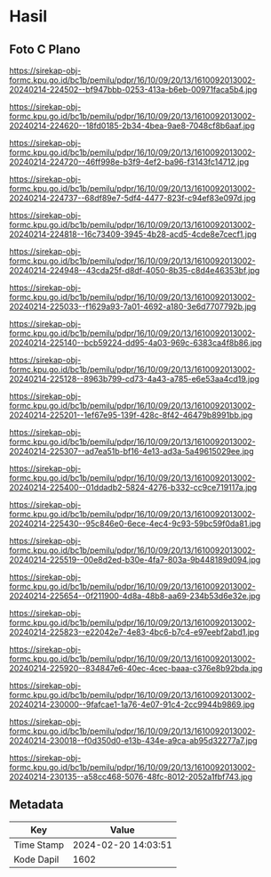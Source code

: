 # Hasil

## Foto C Plano

https://sirekap-obj-formc.kpu.go.id/bc1b/pemilu/pdpr/16/10/09/20/13/1610092013002-20240214-224502--bf947bbb-0253-413a-b6eb-00971faca5b4.jpg

https://sirekap-obj-formc.kpu.go.id/bc1b/pemilu/pdpr/16/10/09/20/13/1610092013002-20240214-224620--18fd0185-2b34-4bea-9ae8-7048cf8b6aaf.jpg

https://sirekap-obj-formc.kpu.go.id/bc1b/pemilu/pdpr/16/10/09/20/13/1610092013002-20240214-224720--46ff998e-b3f9-4ef2-ba96-f3143fc14712.jpg

https://sirekap-obj-formc.kpu.go.id/bc1b/pemilu/pdpr/16/10/09/20/13/1610092013002-20240214-224737--68df89e7-5df4-4477-823f-c94ef83e097d.jpg

https://sirekap-obj-formc.kpu.go.id/bc1b/pemilu/pdpr/16/10/09/20/13/1610092013002-20240214-224818--16c73409-3945-4b28-acd5-4cde8e7cecf1.jpg

https://sirekap-obj-formc.kpu.go.id/bc1b/pemilu/pdpr/16/10/09/20/13/1610092013002-20240214-224948--43cda25f-d8df-4050-8b35-c8d4e46353bf.jpg

https://sirekap-obj-formc.kpu.go.id/bc1b/pemilu/pdpr/16/10/09/20/13/1610092013002-20240214-225033--f1629a93-7a01-4692-a180-3e6d7707792b.jpg

https://sirekap-obj-formc.kpu.go.id/bc1b/pemilu/pdpr/16/10/09/20/13/1610092013002-20240214-225140--bcb59224-dd95-4a03-969c-6383ca4f8b86.jpg

https://sirekap-obj-formc.kpu.go.id/bc1b/pemilu/pdpr/16/10/09/20/13/1610092013002-20240214-225128--8963b799-cd73-4a43-a785-e6e53aa4cd19.jpg

https://sirekap-obj-formc.kpu.go.id/bc1b/pemilu/pdpr/16/10/09/20/13/1610092013002-20240214-225201--1ef67e95-139f-428c-8f42-46479b8991bb.jpg

https://sirekap-obj-formc.kpu.go.id/bc1b/pemilu/pdpr/16/10/09/20/13/1610092013002-20240214-225307--ad7ea51b-bf16-4e13-ad3a-5a49615029ee.jpg

https://sirekap-obj-formc.kpu.go.id/bc1b/pemilu/pdpr/16/10/09/20/13/1610092013002-20240214-225400--01ddadb2-5824-4276-b332-cc9ce719117a.jpg

https://sirekap-obj-formc.kpu.go.id/bc1b/pemilu/pdpr/16/10/09/20/13/1610092013002-20240214-225430--95c846e0-6ece-4ec4-9c93-59bc59f0da81.jpg

https://sirekap-obj-formc.kpu.go.id/bc1b/pemilu/pdpr/16/10/09/20/13/1610092013002-20240214-225519--00e8d2ed-b30e-4fa7-803a-9b448189d094.jpg

https://sirekap-obj-formc.kpu.go.id/bc1b/pemilu/pdpr/16/10/09/20/13/1610092013002-20240214-225654--0f211900-4d8a-48b8-aa69-234b53d6e32e.jpg

https://sirekap-obj-formc.kpu.go.id/bc1b/pemilu/pdpr/16/10/09/20/13/1610092013002-20240214-225823--e22042e7-4e83-4bc6-b7c4-e97eebf2abd1.jpg

https://sirekap-obj-formc.kpu.go.id/bc1b/pemilu/pdpr/16/10/09/20/13/1610092013002-20240214-225920--834847e6-40ec-4cec-baaa-c376e8b92bda.jpg

https://sirekap-obj-formc.kpu.go.id/bc1b/pemilu/pdpr/16/10/09/20/13/1610092013002-20240214-230000--9fafcae1-1a76-4e07-91c4-2cc9944b9869.jpg

https://sirekap-obj-formc.kpu.go.id/bc1b/pemilu/pdpr/16/10/09/20/13/1610092013002-20240214-230018--f0d350d0-e13b-434e-a9ca-ab95d32277a7.jpg

https://sirekap-obj-formc.kpu.go.id/bc1b/pemilu/pdpr/16/10/09/20/13/1610092013002-20240214-230135--a58cc468-5076-48fc-8012-2052a1fbf743.jpg


## Metadata

| Key        | Value               |
| ---------- | ------------------- |
| Time Stamp | 2024-02-20 14:03:51 |
| Kode Dapil | 1602                |



